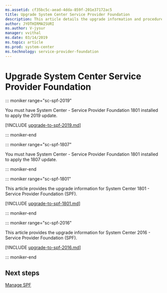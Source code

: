 ```yaml
---
ms.assetid: cf35bc5c-aead-4dda-859f-201e37172ac5
title: Upgrade System Center Service Provider Foundation
description: This article details the upgrade information and procedures for Service Provider Foundation
author: JYOTHIRMAISURI
ms.author: V-jysur
manager: vvithal
ms.date: 03/14/2019
ms.topic: article
ms.prod: system-center
ms.technology: service-provider-foundation
---
```


# Upgrade System Center Service Provider Foundation

::: moniker range="sc-spf-2019"

You must have System Center - Service Provider Foundation 1801 installed to apply the 2019 update.

[!INCLUDE [upgrade-to-spf-2019.md](../includes/upgrade-to-spf-2019.md)]

::: moniker-end

::: moniker range="sc-spf-1807"

You must have System Center - Service Provider Foundation 1801 installed to apply the 1807 update.

::: moniker-end

::: moniker range="sc-spf-1801"

This article provides the upgrade information for System Center 1801 - Service Provider Foundation (SPF).

[!INCLUDE [upgrade-to-spf-1801.md](../includes/upgrade-to-spf-1801.md)]

::: moniker-end

::: moniker range="sc-spf-2016"

This article provides the upgrade information for System Center 2016 - Service Provider Foundation (SPF).

[!INCLUDE [upgrade-to-spf-2016.md](../includes/upgrade-to-spf-2016.md)]

::: moniker-end

## Next steps
[Manage SPF](manage-tenants.md)

